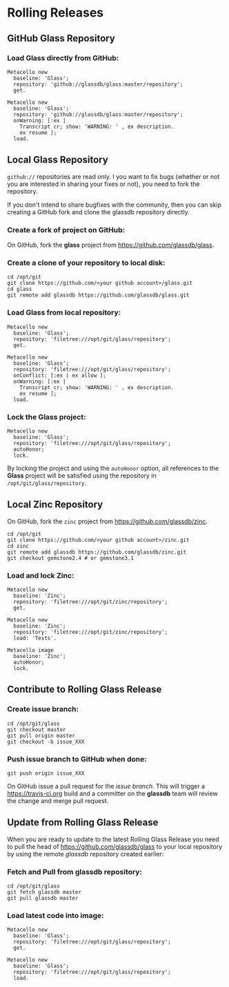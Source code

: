 # Rolling Releases

## GitHub Glass Repository

### Load Glass directly from GitHub:

```Smalltalk
Metacello new
  baseline: 'Glass';
  repository: 'github://glassdb/glass:master/repository';
  get.

Metacello new
  baseline: 'Glass';
  repository: 'github://glassdb/glass:master/repository';
  onWarning: [:ex | 
    Transcript cr; show: 'WARNING: ' , ex description.
    ex resume ];
  load.
```

## Local Glass Repository

`github://` repositories are read only. I you want to fix bugs (whether
or not you are interested in sharing your fixes or not), you need to
fork the repository. 

If you don't intend to share bugfixes
with the community, then you can skip creating a GitHub fork and clone
the glassdb repository directly.

### Create a fork of project on GitHub:

On GitHub, fork the **glass** project from
https://github.com/glassdb/glass. 

### Create a clone of your repository to local disk:

```Shell
cd /opt/git
git clone https://github.com/<your github account>/glass.git
cd glass
git remote add glassdb https://github.com/glassdb/glass.git
```

### Load Glass from local repository:

```Smalltalk
Metacello new
  baseline: 'Glass';
  repository: 'filetree:///opt/git/glass/repository';
  get.

Metacello new
  baseline: 'Glass';
  repository: 'filetree:///opt/git/glass/repository';
  onConflict: [:ex | ex allow ];
  onWarning: [:ex | 
    Transcript cr; show: 'WARNING: ' , ex description.
    ex resume ];
  load.
```

### Lock the Glass project:

```Smalltalk
Metacello new
  baseline: 'Glass';
  repository: 'filetree:///opt/git/glass/repository';
  autoHonor;
  lock.
```

By locking the project and using the `autoHonor` option, all references
to the **Glass** project will be satisfied using the repository in `/opt/git/glass/repository`.

## Local Zinc Repository

On GitHub, fork the `zinc` project from https://github.com/glassdb/zinc.

```Shell
cd /opt/git
git clone https://github.com/<your github account>/zinc.git
cd zinc
git remote add glassdb https://github.com/glassdb/zinc.git
git checkout gemstone2.4 # or gemstone3.1
```

### Load and lock Zinc:

```Smalltalk
Metacello new
  baseline: 'Zinc';
  repository: 'filetree:///opt/git/zinc/repository';
  get.

Metacello new
  baseline: 'Zinc';
  repository: 'filetree:///opt/git/zinc/repository';
  load: 'Tests'.

Metacello image
  baseline: 'Zinc';
  autoHonor;
  lock.
```

## Contribute to Rolling Glass Release

### Create issue branch:

```Shell
cd /opt/git/glass
git checkout master
git pull origin master
git checkout -b issue_XXX
```

### Push issue branch to GitHub when done:

```Shell
git push origin issue_XXX
```

On GitHub issue a 
pull request for the *issue branch*. 
This will trigger a https://travis-ci.org build and a committer on the **glassdb** 
team will review the change and merge pull request.

## Update from Rolling Glass Release

When you are ready to update to the latest Rolling Glass Release you
need to pull the head of https://github.com/glassdb/glass to your
local repository by using the remote *glassdb* repository created
earlier:

### Fetch and Pull from glassdb repository:

```Shell
cd /opt/git/glass
git fetch glassdb master
git pull glassdb master
```

### Load latest code into image:

```Smalltalk
Metacello new
  baseline: 'Glass';
  repository: 'filetree:///opt/git/glass/repository';
  get.

Metacello new
  baseline: 'Glass';
  repository: 'filetree:///opt/git/glass/repository';
  load.
```

